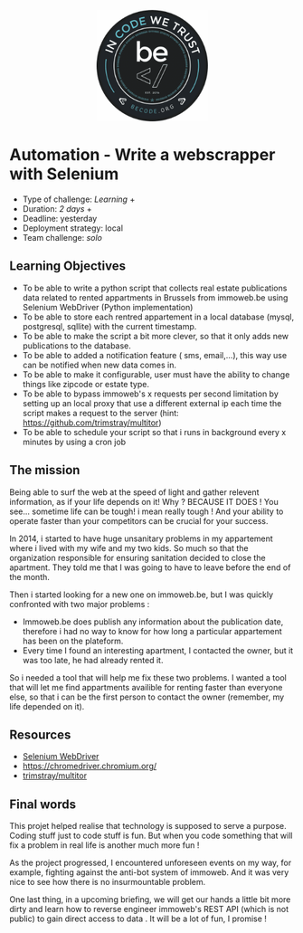 <p align="center">
   <img src="assets/becode.png" alt="BeCode" width="197"/>
</p>

# Automation - Write a webscrapper with Selenium
- Type of challenge: *Learning* +
- Duration: *2 days* +
- Deadline: yesterday
- Deployment strategy: local
- Team challenge: *solo*

## Learning Objectives
- To be able to write a python script that collects real estate publications data related to rented appartments in Brussels from immoweb.be using Selenium WebDriver (Python implementation)
- To be able to store each rentred appartement in a local database (mysql, postgresql, sqllite) with the current timestamp.
- To be able to make the script a bit more clever, so that it only adds new publications to the database.
- To be able to added a notification feature ( sms, email,...), this way use can be notified when new data comes in.
- To be able to make it configurable, user must have the ability to change things like zipcode or estate type.
- To be able to bypass immoweb's x requests per second limitation by setting up an local proxy that use a different external ip each time the script makes a request to the server (hint: https://github.com/trimstray/multitor)
- To be able to schedule your script so that i runs in background every x minutes by using  a cron job

## The mission
Being able to surf the web at the speed of light and gather relevent information, as if your life depends on it! Why ? BECAUSE IT DOES ! You see... sometime life can be tough! i mean really tough ! And your ability to operate faster than your competitors can be crucial for your success.

In 2014, i started to have huge unsanitary problems in my appartement where i lived with my wife and my two kids. So much so that the organization responsible for ensuring sanitation decided to close the apartment. They told me that I was going to have to leave before the end of the month.

Then i started looking for a new one on immoweb.be, but I was quickly confronted with two major problems :

- Immoweb.be does publish any information about the publication date, therefore i had no way to know for how long a particular appartement has been on the plateform.
- Every time I found an interesting apartment, I contacted the owner, but it was too late, he had already rented it.

So i needed a tool that will help me fix these two problems. I wanted a tool that will let me find appartments availible for renting faster than everyone else, so that i can be the first person to contact the owner (remember, my life depended on it).

## Resources
- [Selenium WebDriver](https://www.selenium.dev/documentation/en/getting_started/)
- https://chromedriver.chromium.org/
- [trimstray/multitor](https://github.com/trimstray/multitor)

## Final words
This projet helped realise that technology is supposed to serve a purpose. Coding stuff just to code stuff is fun. But when you code something that will fix a problem in real life is another much more fun !

As the project progressed, I encountered unforeseen events on my way, for example, fighting against the anti-bot system of immoweb. And it was very nice to see how there is no insurmountable problem.

One last thing, in a upcoming briefing, we will get our hands a little bit more dirty and learn how to reverse engineer immoweb's REST API (which is not public) to gain direct access to data . It will be a lot of fun, I promise !
